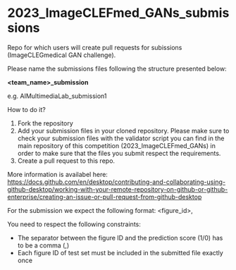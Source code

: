 # 2023_ImageCLEFmed_GANs_submissions
Repo for which users will create pull requests for subissions (ImageCLEGmedical GAN challenge).

Please name the submissions files following the structure presented below:<p>
**<team_name>_submission<id>**<br>
<p>e.g. AIMultimediaLab_submission1



  How to do it?
  
  1. Fork the repository 
  2. Add your submission files in your cloned repository. Please make sure to check your submission files with the validator script you can find in the main repository of this competition (2023_ImageCLEFmed_GANs) in order to make sure that the files you submit respect the requirements.
  3. Create a pull request to this repo.
 
More information is availabel here: https://docs.github.com/en/desktop/contributing-and-collaborating-using-github-desktop/working-with-your-remote-repository-on-github-or-github-enterprise/creating-an-issue-or-pull-request-from-github-desktop

 For the submission we expect the following format:
<figure_id>,<score>

You need to respect the following constraints:
<ul>
  <li>The separator between the figure ID and the prediction score (1/0) has to be a comma (,)</li>
  <li>Each figure ID of test set must be included in the submitted file exactly once</li>
